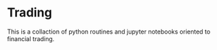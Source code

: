 # Trading

This is a collaction of python routines and jupyter notebooks oriented to 
financial trading.
